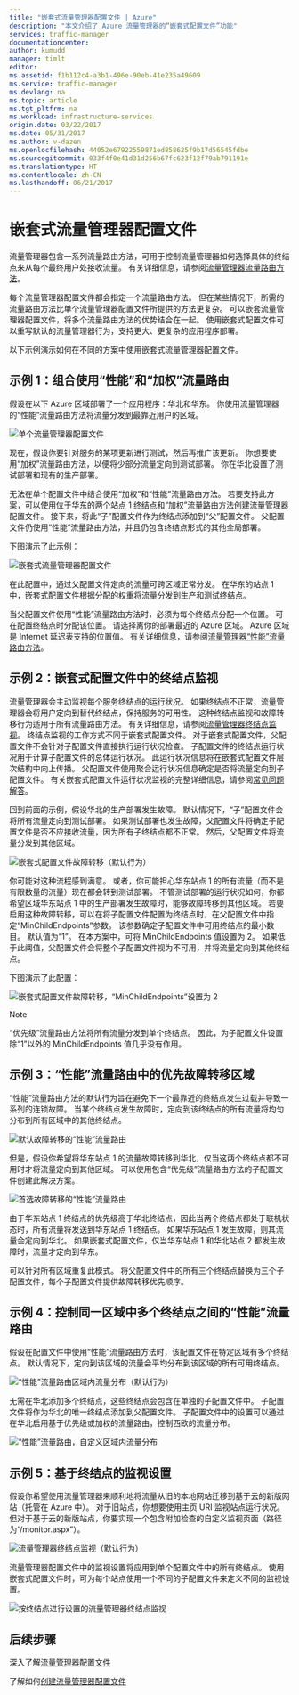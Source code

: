 ```yaml
---
title: "嵌套式流量管理器配置文件 | Azure"
description: "本文介绍了 Azure 流量管理器的“嵌套式配置文件”功能"
services: traffic-manager
documentationcenter: 
author: kumudd
manager: timlt
editor: 
ms.assetid: f1b112c4-a3b1-496e-90eb-41e235a49609
ms.service: traffic-manager
ms.devlang: na
ms.topic: article
ms.tgt_pltfrm: na
ms.workload: infrastructure-services
origin.date: 03/22/2017
ms.date: 05/31/2017
ms.author: v-dazen
ms.openlocfilehash: 44052e67922559871ed858625f9b17d56545fdbe
ms.sourcegitcommit: 033f4f0e41d31d256b67fc623f12f79ab791191e
ms.translationtype: HT
ms.contentlocale: zh-CN
ms.lasthandoff: 06/21/2017
---
```

# <a name="nested-traffic-manager-profiles"></a>嵌套式流量管理器配置文件

流量管理器包含一系列流量路由方法，可用于控制流量管理器如何选择具体的终结点来从每个最终用户处接收流量。 有关详细信息，请参阅[流量管理器流量路由方法](traffic-manager-routing-methods.md)。

每个流量管理器配置文件都会指定一个流量路由方法。 但在某些情况下，所需的流量路由方法比单个流量管理器配置文件所提供的方法更复杂。 可以嵌套流量管理器配置文件，将多个流量路由方法的优势结合在一起。 使用嵌套式配置文件可以重写默认的流量管理器行为，支持更大、更复杂的应用程序部署。

以下示例演示如何在不同的方案中使用嵌套式流量管理器配置文件。

## <a name="example-1-combining-performance-and-weighted-traffic-routing"></a>示例 1：组合使用“性能”和“加权”流量路由

假设在以下 Azure 区域部署了一个应用程序：华北和华东。 你使用流量管理器的“性能”流量路由方法将流量分发到最靠近用户的区域。

![单个流量管理器配置文件][4]

现在，假设你要针对服务的某项更新进行测试，然后再推广该更新。 你想要使用“加权”流量路由方法，以便将少部分流量定向到测试部署。 你在华北设置了测试部署和现有的生产部署。

无法在单个配置文件中结合使用“加权”和“性能”流量路由方法。 若要支持此方案，可以使用位于华东的两个站点 1 终结点和“加权”流量路由方法创建流量管理器配置文件。 接下来，将此“子”配置文件作为终结点添加到“父”配置文件。 父配置文件仍使用“性能”流量路由方法，并且仍包含终结点形式的其他全局部署。

下图演示了此示例：

![嵌套式流量管理器配置文件][2]

在此配置中，通过父配置文件定向的流量可跨区域正常分发。 在华东的站点 1 中，嵌套式配置文件根据分配的权重将流量分发到生产和测试终结点。

当父配置文件使用“性能”流量路由方法时，必须为每个终结点分配一个位置。 可在配置终结点时分配该位置。 请选择离你的部署最近的 Azure 区域。 Azure 区域是 Internet 延迟表支持的位置值。 有关详细信息，请参阅[流量管理器“性能”流量路由方法](traffic-manager-routing-methods.md#performance-traffic-routing-method)。

## <a name="example-2-endpoint-monitoring-in-nested-profiles"></a>示例 2：嵌套式配置文件中的终结点监视

流量管理器会主动监视每个服务终结点的运行状况。 如果终结点不正常，流量管理器会将用户定向到替代终结点，保持服务的可用性。 这种终结点监视和故障转移行为适用于所有流量路由方法。 有关详细信息，请参阅[流量管理器终结点监视](traffic-manager-monitoring.md)。 终结点监视的工作方式不同于嵌套式配置文件。 对于嵌套式配置文件，父配置文件不会针对子配置文件直接执行运行状况检查。 子配置文件的终结点运行状况用于计算子配置文件的总体运行状况。 此运行状况信息将在嵌套式配置文件层次结构中向上传播。 父配置文件使用聚合运行状况信息确定是否将流量定向到子配置文件。 有关嵌套式配置文件运行状况监视的完整详细信息，请参阅[常见问题解答](traffic-manager-FAQs.md#traffic-manager-nested-profiles)。

回到前面的示例，假设华北的生产部署发生故障。 默认情况下，“子”配置文件会将所有流量定向到测试部署。 如果测试部署也发生故障，父配置文件将确定子配置文件是否不应接收流量，因为所有子终结点都不正常。 然后，父配置文件将流量分发到其他区域。

![嵌套式配置文件故障转移（默认行为）][3]

你可能对这种流程感到满意。 或者，你可能担心华东站点 1 的所有流量（而不是有限数量的流量）现在都会转到测试部署。 不管测试部署的运行状况如何，你都希望区域华东站点 1 中的生产部署发生故障时，能够故障转移到其他区域。 若要启用这种故障转移，可以在将子配置文件配置为终结点时，在父配置文件中指定“MinChildEndpoints”参数。 该参数确定子配置文件中可用终结点的最小数目。 默认值为“1”。 在本方案中，可将 MinChildEndpoints 值设置为 2。 如果低于此阈值，父配置文件会将整个子配置文件视为不可用，并将流量定向到其他终结点。

下图演示了此配置：

![嵌套式配置文件故障转移，“MinChildEndpoints”设置为 2][4]

> [!NOTE]
> “优先级”流量路由方法将所有流量分发到单个终结点。 因此，为子配置文件设置除“1”以外的 MinChildEndpoints 值几乎没有作用。

## <a name="example-3-prioritized-failover-regions-in-performance-traffic-routing"></a>示例 3：“性能”流量路由中的优先故障转移区域

“性能”流量路由方法的默认行为旨在避免下一个最靠近的终结点发生过载并导致一系列的连锁故障。 当某个终结点发生故障时，定向到该终结点的所有流量将均匀分布到所有区域中的其他终结点。

![默认故障转移的“性能”流量路由][5]

但是，假设你希望将华东站点 1 的流量故障转移到华北，仅当这两个终结点都不可用时才将流量定向到其他区域。 可以使用包含“优先级”流量路由方法的子配置文件创建此解决方案。

![首选故障转移的“性能”流量路由][6]

由于华东站点 1 终结点的优先级高于华北终结点，因此当两个终结点都处于联机状态时，所有流量将发送到华东站点 1 终结点。 如果华东站点 1 发生故障，则其流量会定向到华北。 如果嵌套式配置文件，仅当华东站点 1 和华北站点 2 都发生故障时，流量才定向到华东。

可以针对所有区域重复此模式。 将父配置文件中的所有三个终结点替换为三个子配置文件，每个子配置文件提供故障转移优先顺序。

## <a name="example-4-controlling-performance-traffic-routing-between-multiple-endpoints-in-the-same-region"></a>示例 4：控制同一区域中多个终结点之间的“性能”流量路由

假设在配置文件中使用“性能”流量路由方法时，该配置文件在特定区域有多个终结点。 默认情况下，定向到该区域的流量会平均分布到该区域的所有可用终结点。

![“性能”流量路由区域内流量分布（默认行为）][7]

无需在华北添加多个终结点，这些终结点会包含在单独的子配置文件中。 子配置文件将作为华北的唯一终结点添加到父配置文件。 子配置文件中的设置可以通过在华北启用基于优先级或加权的流量路由，控制西欧的流量分布。

![“性能”流量路由，自定义区域内流量分布][8]

## <a name="example-5-per-endpoint-monitoring-settings"></a>示例 5：基于终结点的监视设置

假设你希望使用流量管理器来顺利地将流量从旧的本地网站迁移到基于云的新版网站（托管在 Azure 中）。 对于旧站点，你想要使用主页 URI 监视站点运行状况。 但对于基于云的新版站点，你要实现一个包含附加检查的自定义监视页面（路径为“/monitor.aspx”）。

![流量管理器终结点监视（默认行为）][9]

流量管理器配置文件中的监视设置将应用到单个配置文件中的所有终结点。 使用嵌套式配置文件时，可为每个站点使用一个不同的子配置文件来定义不同的监视设置。

![按终结点进行设置的流量管理器终结点监视][10]

## <a name="next-steps"></a>后续步骤

深入了解[流量管理器配置文件](traffic-manager-overview.md)

了解如何[创建流量管理器配置文件](traffic-manager-create-profile.md)

<!--Image references-->
[1]: ./media/traffic-manager-nested-profiles/figure-1.png
[2]: ./media/traffic-manager-nested-profiles/figure-2.png
[3]: ./media/traffic-manager-nested-profiles/figure-3.png
[4]: ./media/traffic-manager-nested-profiles/figure-4.png
[5]: ./media/traffic-manager-nested-profiles/figure-5.png
[6]: ./media/traffic-manager-nested-profiles/figure-6.png
[7]: ./media/traffic-manager-nested-profiles/figure-7.png
[8]: ./media/traffic-manager-nested-profiles/figure-8.png
[9]: ./media/traffic-manager-nested-profiles/figure-9.png
[10]: ./media/traffic-manager-nested-profiles/figure-10.png
